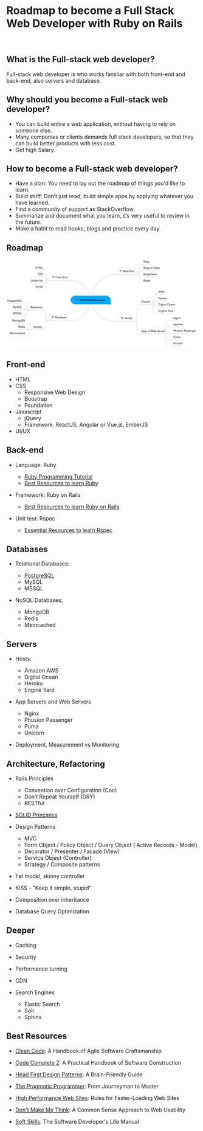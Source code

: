 # Roadmap to become a Full Stack Web Developer with Ruby on Rails
</br>

## What is the Full-stack web developer?

Full-stack web developer is who works familiar with both front-end and back-end, also servers and database.

## Why should you become a Full-stack web developer?
* You can build entire a web application, without having to rely on someone else. 
* Many companies or clients demands full stack developers, so that they can build better products with less cost.
* Get high Salary.

## How to become a Full-stack web developer?
* Have a plan: You need to lay out the roadmap of things you'd like to learn.
* Build stuff: Don’t just read, build simple apps by applying whatever you have learned.
* Find a community of support as StackOverflow.
* Summarize and document what you learn, it’s very useful to review in the future.
* Make a habit to read books, blogs and practice every day.

## Roadmap

![Roadmap](/roadmap_full_stack_developer.png)

## Front-end
* HTML
* CSS
  * Responsive Web Design
  * Boostrap
  * Foundation
* Javascript
  * jQuery
  * Framework: ReactJS, Angular or Vue.js, EmberJS
* UI/UX


## Back-end
* Language: Ruby 
  * [Ruby Programming Tutorial](https://github.com/thanhluanuit/ruby-tutorial)
  * [Best Resources to learn Ruby](http://luanotes.com/posts/10-best-resources-to-learn-ruby)

* Framework: Ruby on Rails
  * [Best Resources to learn Ruby on Rails](http://luanotes.com/posts/15-best-resources-for-learning-ruby-on-rails)

* Unit test: Rspec
  * [Essential Resources to learn Rspec](http://luanotes.com/posts/essential-resources-to-learn-rspec)


## Databases
* Relational Databases:
  * [PostgreSQL](http://luanotes.com/posts/how-to-install-back-up-and-restore-postgresql)
  * MySQL
  * MSSQL

* NoSQL Databases: 
  * MongoDB
  * Redis
  * Memcached


## Servers
* Hosts: 
  * Amazon AWS
  * Digital Ocean
  * Heroku
  * Engine Yard

* App Servers and Web Servers
  * Nginx
  * Phusion Passenger
  * Puma
  * Unicorn

* Deployment, Measurement vs Monitoring


## Architecture, Refactoring
* Rails Principles
  * Convention over Configuration (Coc)
  * Don’t Repeat Yourself (DRY)
  * RESTful
  
* [SOLID Principles](https://robots.thoughtbot.com/back-to-basics-solid)
* Design Patterns  
  * MVC
  * Form Object / Policy Object / Query Object ( Active Records - Model)
  * Decorator / Presenter / Facade (View)
  * Service Object (Controller)
  * Strategy / Composite patterns 
  
* Fat model, skinny controller
* KISS - "Keep it simple, stupid"
* Composition over inheritance
* Database Query Optimization


## Deeper
* Caching

* Security

* Performance turning

* CDN

* Search Engines 
  * Elastic Search
  * Solr
  * Sphinx


## Best Resources

- [Clean Code](http://luanotes.com/posts/book-review-clean-code-robert-c-martin-series): A Handbook of Agile Software Craftsmanship

- [Code Complete 2](https://www.amazon.com/Code-Complete-Practical-Handbook-Construction/dp/0735619670): A Practical Handbook of Software Construction

- [Head First Design Patterns](https://www.amazon.com/Head-First-Design-Patterns-Freeman/dp/0596007124): A Brain-Friendly Guide

- [The Pragmatic Programmer](https://www.amazon.com/Pragmatic-Programmer-Journeyman-Master/dp/020161622X): From Journeyman to Master

- [High Performance Web Sites](http://stevesouders.com/hpws/rules.php): Rules for Faster-Loading Web Sites

- [Don't Make Me Think](https://www.amazon.com/Dont-Make-Me-Think-Usability/dp/0321344758): A Common Sense Approach to Web Usability

- [Soft Skills](https://www.amazon.com/gp/product/1617292397): The Software Developer's Life Manual

<br />

